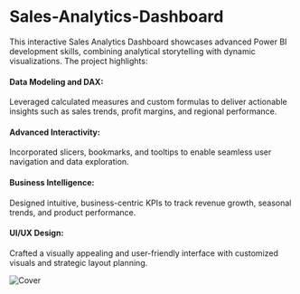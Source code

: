 # Sales-Analytics-Dashboard

This interactive Sales Analytics Dashboard showcases advanced Power BI development skills, combining analytical storytelling with dynamic visualizations. The project highlights:

#### Data Modeling and DAX: 
Leveraged calculated measures and custom formulas to deliver actionable insights such as sales trends, profit margins, and regional performance.

#### Advanced Interactivity: 
Incorporated slicers, bookmarks, and tooltips to enable seamless user navigation and data exploration.

#### Business Intelligence: 
Designed intuitive, business-centric KPIs to track revenue growth, seasonal trends, and product performance.

#### UI/UX Design: 
Crafted a visually appealing and user-friendly interface with customized visuals and strategic layout planning.

![Cover ](https://github.com/user-attachments/assets/4bf5c299-57ce-4272-9b0e-87afdc4fb5eb)
